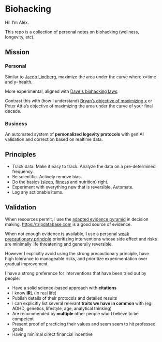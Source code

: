 # Biohacking

Hi! I'm Alex.

This repo is a collection of personal notes on biohacking (wellness, longevity, etc).

## Mission

### Personal

Similar to [Jacob Lindberg](./reviews/influencers/jacoblindberg.md),
maximize the area under the curve where x=time and y=health.

More experimental, aligned with [Dave's biohacking laws](./notes/game-changers.md).

Contrast this with (how I understand) [Bryan’s objective of maximizing x](https://protocol.bryanjohnson.com/)
or Peter Attia’s objective of maximizing the area under the curve of your final decade.

### Business

An automated system of **personalized logevity protocols** with gen AI
validation and correction based on realtime data.

## Principles

- Track data. Make it easy to track. Analyze the data on a pre-determined frequency.
- Be scientific. Actively remove bias.
- Do the basics
  ([sleep](./protocols/routines/sleep.md),
  [fitness](./protocols/routines/fitness.md) and nutrition) right.
- Experiment with everything new that is reversible. Automate.
- Log any actionable items.

## Validation

When resources permit, I use the [adapted evidence pyramid](https://www.ncbi.nlm.nih.gov/pmc/articles/PMC3124652/)
in decision making. <https://tripdatabase.com> is a good source of evidence.

When not enough evidence is available, I use a personal
[weak precautionary principle](https://en.wikipedia.org/wiki/Precautionary_principle)
prioritizing interventions whose side effect and risks are minimally life threatening
and generally reversible.

However I explicitly avoid using the strong precautionary principle, have high
tolerance to manageable risks, and prioritize experimentation over gradual improvement.

I have a strong preference for interventions that have been tried out by people:

- Have a solid science-based approach with **citations**
- I know **IRL** (in real life)
- Publish details of their protocols and detailed results
- I can explicitly list several relevant **traits we have in common** with
  (eg. ADHD, genetics, lifestyle, age, analytical thinking)
- Are recommended by **multiple** other people who I believe to be competent
- Present proof of practicing their values and seem seem to hit professed goals
- Having minimal direct financial incentive
